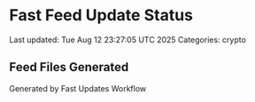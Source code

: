 # Fast Feed Update Status
Last updated: Tue Aug 12 23:27:05 UTC 2025
Categories: crypto

## Feed Files Generated

Generated by Fast Updates Workflow
